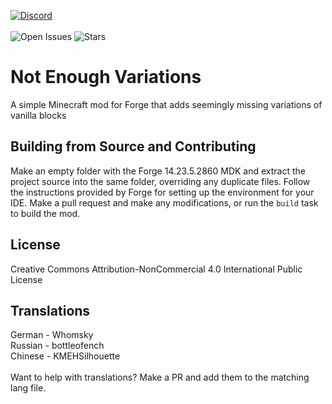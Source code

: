 [![Discord](https://discordapp.com/api/guilds/959153592869224579/widget.png?style=banner2)](https://discord.gg/qpc69BUeDe)\
\
![Open Issues](https://img.shields.io/github/issues/Elephant1214/NotEnoughVariations?style=for-the-badge)
![Stars](https://img.shields.io/github/stars/Elephant1214/NotEnoughVariations?style=for-the-badge)

# Not Enough Variations
A simple Minecraft mod for Forge that adds seemingly missing variations of vanilla blocks

## Building from Source and Contributing
Make an empty folder with the Forge 14.23.5.2860 MDK and extract the project source into the same folder, overriding any duplicate files. Follow the instructions provided by Forge for setting up the environment for your IDE. Make a pull request and make any modifications, or run the `build` task to build the mod.

## License
Creative Commons Attribution-NonCommercial 4.0 International Public License

## Translations
German - Whomsky\
Russian - bottleofench\
Chinese - KMEHSilhouette\
\
Want to help with translations? Make a PR and add them to the matching lang file.
